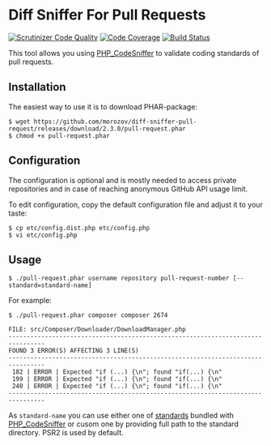 Diff Sniffer For Pull Requests
============================

[![Scrutinizer Code Quality](https://scrutinizer-ci.com/g/morozov/diff-sniffer-pull-request/badges/quality-score.png)](https://scrutinizer-ci.com/g/morozov/diff-sniffer-pull-request/)
[![Code Coverage](https://scrutinizer-ci.com/g/morozov/diff-sniffer-pull-request/badges/coverage.png)](https://scrutinizer-ci.com/g/morozov/diff-sniffer-pull-request/)
[![Build Status](https://travis-ci.org/morozov/diff-sniffer-pull-request.png)](https://travis-ci.org/morozov/diff-sniffer-pull-request)

This tool allows you using [PHP_CodeSniffer](https://github.com/squizlabs/PHP_CodeSniffer) to validate coding standards of pull requests.

Installation
------------

The easiest way to use it is to download PHAR-package:
```
$ wget https://github.com/morozov/diff-sniffer-pull-request/releases/download/2.3.0/pull-request.phar
$ chmod +x pull-request.phar
```

Configuration
-------------

The configuration is optional and is mostly needed to access private repositories and in case of reaching anonymous GitHub API usage limit.

To edit configuration, copy the default configuration file and adjust it to your taste:
```
$ cp etc/config.dist.php etc/config.php
$ vi etc/config.php
```

Usage
-----
```
$ ./pull-request.phar username repository pull-request-number [--standard=standard-name]
```
For example:
```
$ ./pull-request.phar composer composer 2674

FILE: src/Composer/Downloader/DownloadManager.php
--------------------------------------------------------------------------------
FOUND 3 ERROR(S) AFFECTING 3 LINE(S)
--------------------------------------------------------------------------------
 182 | ERROR | Expected "if (...) {\n"; found "if(...) {\n"
 199 | ERROR | Expected "if (...) {\n"; found "if(...) {\n"
 240 | ERROR | Expected "if (...) {\n"; found "if(...) {\n"
--------------------------------------------------------------------------------
```
As `standard-name` you can use either one of [standards](https://github.com/squizlabs/PHP_CodeSniffer/tree/master/CodeSniffer/Standards) bundled with [PHP_CodeSniffer](https://github.com/squizlabs/PHP_CodeSniffer) or cusom one by providing full path to the standard directory. PSR2 is used by default.
